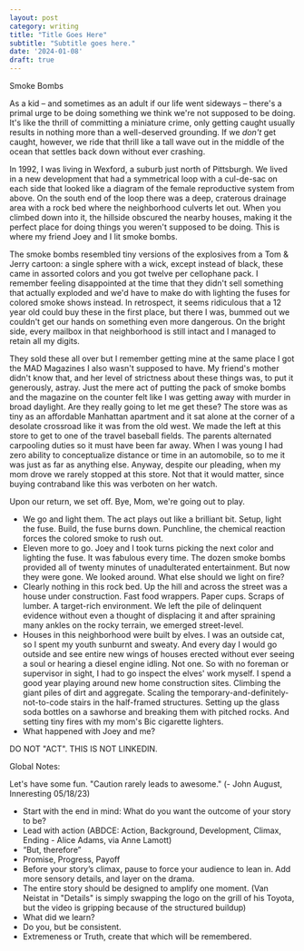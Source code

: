 ```yaml
---
layout: post
category: writing
title: "Title Goes Here"
subtitle: "Subtitle goes here."
date: '2024-01-08'
draft: true
---
```


Smoke Bombs

As a kid – and sometimes as an adult if our life went sideways – there's a primal urge to be doing something we think we're not supposed to be doing. It's like the thrill of committing a miniature crime, only getting caught usually results in nothing more than a well-deserved grounding. If we _don't_ get caught, however, we ride that thrill like a tall wave out in the middle of the ocean that settles back down without ever crashing.

In 1992, I was living in Wexford, a suburb just north of Pittsburgh. We lived in a new development that had a symmetrical loop with a cul-de-sac on each side that looked like a diagram of the female reproductive system from above. On the south end of the loop there was a deep, craterous drainage area with a rock bed where the neighborhood culverts let out. When you climbed down into it, the hillside obscured the nearby houses, making it the perfect place for doing things you weren't supposed to be doing. This is where my friend Joey and I lit smoke bombs.

The smoke bombs resembled tiny versions of the explosives from a Tom & Jerry cartoon: a single sphere with a wick, except instead of black, these came in assorted colors and you got twelve per cellophane pack. I remember feeling disappointed at the time that they didn't sell something that actually exploded and we'd have to make do with lighting the fuses for colored smoke shows instead. In retrospect, it seems ridiculous that a 12 year old could buy these in the first place, but there I was, bummed out we couldn't get our hands on something even more dangerous. On the bright side, every mailbox in that neighborhood is still intact and I managed to retain all my digits.

They sold these all over but I remember getting mine at the same place I got the MAD Magazines I also wasn't supposed to have. My friend's mother didn't know that, and her level of strictness about these things was, to put it generously, astray. Just the mere act of putting the pack of smoke bombs and the magazine on the counter felt like I was getting away with murder in broad daylight. Are they really going to let me get these? The store was as tiny as an affordable Manhattan apartment and it sat alone at the corner of a desolate crossroad like it was from the old west. We made the left at this store to get to one of the travel baseball fields. The parents alternated carpooling duties so it must have been far away. When I was young I had zero ability to conceptualize distance or time in an automobile, so to me it was just as far as anything else. Anyway, despite our pleading, when my mom drove we rarely stopped at this store. Not that it would matter, since buying contraband like this was verboten on her watch.

Upon our return, we set off. Bye, Mom, we're going out to play.

- We go and light them. The act plays out like a brilliant bit. Setup, light the fuse. Build, the fuse burns down. Punchline, the chemical reaction forces the colored smoke to rush out.
- Eleven more to go. Joey and I took turns picking the next color and lighting the fuse. It was fabulous every time. The dozen smoke bombs provided all of twenty minutes of unadulterated entertainment. But now they were gone. We looked around. What else should we light on fire?
- Clearly nothing in this rock bed. Up the hill and across the street was a house under construction. Fast food wrappers. Paper cups. Scraps of lumber. A target-rich environment. We left the pile of delinquent evidence without even a thought of displacing it and after spraining many ankles on the rocky terrain, we emerged street-level.
- Houses in this neighborhood were built by elves. I was an outside cat, so I spent my youth sunburnt and sweaty. And every day I would go outside and see entire new wings of houses erected without ever seeing a soul or hearing a diesel engine idling. Not one. So with no foreman or supervisor in sight, I had to go inspect the elves' work myself. I spend a good year playing around new home construction sites. Climbing the giant piles of dirt and aggregate. Scaling the temporary-and-definitely-not-to-code stairs in the half-framed structures. Setting up the glass soda bottles on a sawhorse and breaking them with pitched rocks. And setting tiny fires with my mom's Bic cigarette lighters.
- What happened with Joey and me?

<!-- notes for next time: add the next section, maybe about getting them back to the house and then lighting them off, the feeling of getting away with something...where does that lead? Dunno, figure it out. Maybe also talk about how the store itself holds a stronger place in my memory than the smoke bombs. Why is that? Also, and this might, you know, be important - something has to happen for this story to qualify as a story. It can wander away from smoke bombs somewhat, but action must take place. -->

DO NOT "ACT". THIS IS NOT LINKEDIN.

Global Notes:

Let's have some fun. "Caution rarely leads to awesome." (- John August, Inneresting 05/18/23)

- Start with the end in mind: What do you want the outcome of your story to be?
- Lead with action (ABDCE: Action, Background, Development, Climax, Ending - Alice Adams, via Anne Lamott)
- “But, therefore”
- Promise, Progress, Payoff
- Before your story’s climax, pause to force your audience to lean in. Add more sensory details, and layer on the drama.
- The entire story should be designed to amplify one moment. (Van Neistat in "Details" is simply swapping the logo on the grill of his Toyota, but the video is gripping because of the structured buildup)
- What did we learn?
- Do you, but be consistent.
- Extremeness or Truth, create that which will be remembered.